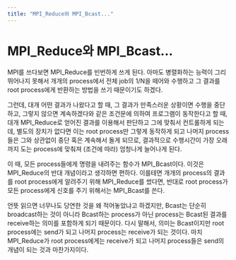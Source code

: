 ```yaml
---
title: "MPI_Reduce와 MPI_Bcast..."
---
```

# MPI_Reduce와 MPI_Bcast...

MPI를 쓰다보면 MPI_Reduce를 빈번하게 쓰게 된다. 아마도 병렬화하는 능력이 그리 뛰어나지 못해서 개개의 process에서 전체 job의 1/N을 떼어와 수행하고 그 결과를 root process에게 반환하는 방법을 쓰기 때문이기도 하겠다.

그런데, 대개 어떤 결과가 나왔다고 할 때, 그 결과가 만족스러운 상황이면 수행을 중단하고, 그렇지 않으면 계속하겠다와 같은 조건문에 의하여 프로그램이 동작한다고 할 때, 대개 MPI_Reduce로 얻어진 결과를 이용해서 판단하고 그에 맞춰서 컨트롤하게 되는데, 별도의 장치가 없다면 이는 root process만 그렇게 동작하게 되고 나머지 process들은 그와 상관없이 중단 혹은 계속해서 돌게 되므로, 결과적으로 수행시간이 가장 오래까지 도는 process에 맞춰져 (조건에 따라) 엄청나게 늘어나게 된다.

이 때, 모든 process들에게 명령을 내려주는 함수가 MPI_Bcast이다. 이것은 MPI_Reduce의 반대 개념이라고 생각하면 편하다. 이를테면 개개의 process의 결과를 root process에게 알려주기 위해 MPI_Reduce를 썼다면, 반대로 root process가 모든 process에게 신호를 주기 위해서는 MPI_Bcast를 쓴다.

언뜻 읽으면 너무나도 당연한 것을 왜 적어놓았냐고 하겠지만, Bcast는 단순히 broadcast하는 것이 아니라 Bcast하는 process가 아닌 process는 Bcast된 결과를 receive하는 의미를 포함하게 되기 때문이다. 다시 말해서, 의미는 Bcast이지만 root process에는 send가 되고 나머지 process는 receive가 되는 것이다. 마치 MPI_Reduce가 root process에게는 receive가 되고 나머지 process들은 send의 개념이 되는 것과 마찬가지이다.



